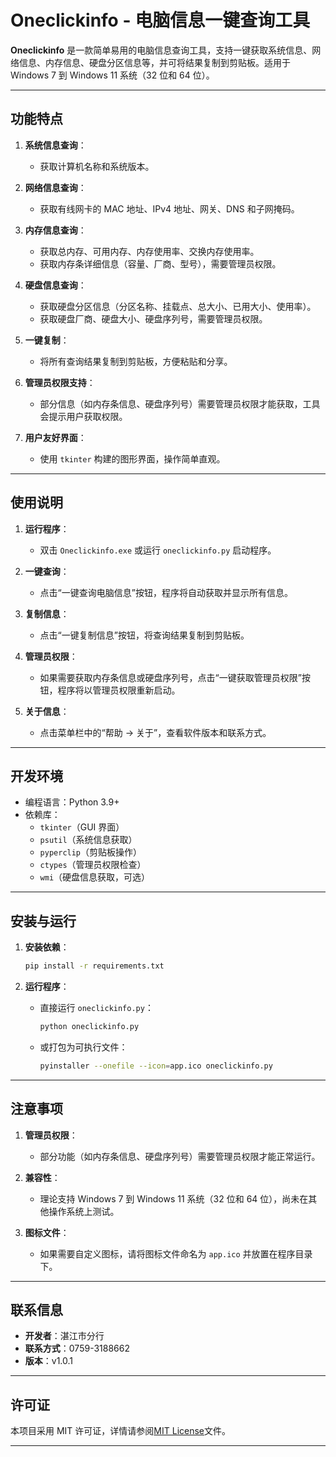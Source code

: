 

# Oneclickinfo - 电脑信息一键查询工具

**Oneclickinfo** 是一款简单易用的电脑信息查询工具，支持一键获取系统信息、网络信息、内存信息、硬盘分区信息等，并可将结果复制到剪贴板。适用于 Windows 7 到 Windows 11 系统（32 位和 64 位）。

---

## **功能特点**

1. **系统信息查询**：
   - 获取计算机名称和系统版本。

2. **网络信息查询**：
   - 获取有线网卡的 MAC 地址、IPv4 地址、网关、DNS 和子网掩码。

3. **内存信息查询**：
   - 获取总内存、可用内存、内存使用率、交换内存使用率。
   - 获取内存条详细信息（容量、厂商、型号），需要管理员权限。

4. **硬盘信息查询**：
   - 获取硬盘分区信息（分区名称、挂载点、总大小、已用大小、使用率）。
   - 获取硬盘厂商、硬盘大小、硬盘序列号，需要管理员权限。

5. **一键复制**：
   - 将所有查询结果复制到剪贴板，方便粘贴和分享。

6. **管理员权限支持**：
   - 部分信息（如内存条信息、硬盘序列号）需要管理员权限才能获取，工具会提示用户获取权限。

7. **用户友好界面**：
   - 使用 `tkinter` 构建的图形界面，操作简单直观。

---

## **使用说明**

1. **运行程序**：
   - 双击 `Oneclickinfo.exe` 或运行 `oneclickinfo.py` 启动程序。

2. **一键查询**：
   - 点击“一键查询电脑信息”按钮，程序将自动获取并显示所有信息。

3. **复制信息**：
   - 点击“一键复制信息”按钮，将查询结果复制到剪贴板。

4. **管理员权限**：
   - 如果需要获取内存条信息或硬盘序列号，点击“一键获取管理员权限”按钮，程序将以管理员权限重新启动。

5. **关于信息**：
   - 点击菜单栏中的“帮助 -> 关于”，查看软件版本和联系方式。

---

## **开发环境**

- 编程语言：Python 3.9+
- 依赖库：
  - `tkinter`（GUI 界面）
  - `psutil`（系统信息获取）
  - `pyperclip`（剪贴板操作）
  - `ctypes`（管理员权限检查）
  - `wmi`（硬盘信息获取，可选）

---

## **安装与运行**

1. **安装依赖**：
   ```bash
   pip install -r requirements.txt
   ```

2. **运行程序**：
   - 直接运行 `oneclickinfo.py`：
     ```bash
     python oneclickinfo.py
     ```
   - 或打包为可执行文件：
     ```bash
     pyinstaller --onefile --icon=app.ico oneclickinfo.py
     ```

---

## **注意事项**

1. **管理员权限**：
   - 部分功能（如内存条信息、硬盘序列号）需要管理员权限才能正常运行。

2. **兼容性**：
   - 理论支持 Windows 7 到 Windows 11 系统（32 位和 64 位），尚未在其他操作系统上测试。

3. **图标文件**：
   - 如果需要自定义图标，请将图标文件命名为 `app.ico` 并放置在程序目录下。

---

## **联系信息**

- **开发者**：湛江市分行
- **联系方式**：0759-3188662
- **版本**：v1.0.1

---

## **许可证**

本项目采用 MIT 许可证，详情请参阅[MIT License](https://github.com/wendyltan/Oneclickinfo/blob/main/LICENSE)文件。

---

